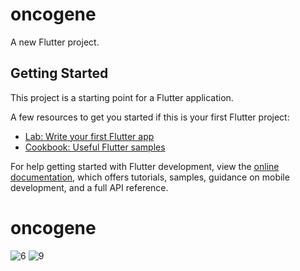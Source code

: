 # oncogene

A new Flutter project.

## Getting Started

This project is a starting point for a Flutter application.

A few resources to get you started if this is your first Flutter project:

- [Lab: Write your first Flutter app](https://docs.flutter.dev/get-started/codelab)
- [Cookbook: Useful Flutter samples](https://docs.flutter.dev/cookbook)

For help getting started with Flutter development, view the
[online documentation](https://docs.flutter.dev/), which offers tutorials,
samples, guidance on mobile development, and a full API reference.


# oncogene

![6](https://github.com/strivepawan/oncogene/assets/120893788/840ac26f-9a6e-4fb8-9daa-531ec5d6780e)
![9](https://github.com/strivepawan/oncogene/assets/120893788/6765eba7-99ef-48c8-ba2f-5abbfe07ce5c)
